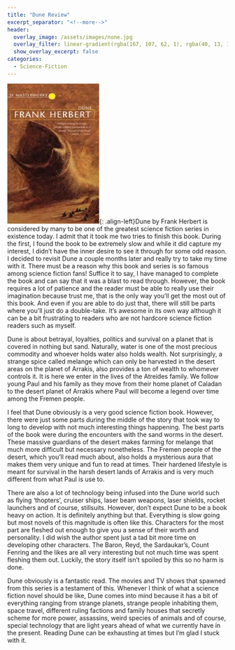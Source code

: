 ```yaml
---
title: "Dune Review"
excerpt_separator: "<!--more-->"
header:
  overlay_image: /assets/images/none.jpg
  overlay_filter: linear-gradient(rgba(167, 107, 62, 1), rgba(40, 13, 13, 1))
  show_overlay_excerpt: false
categories:
  - Science-Fiction
---
```

![dune-cover](/assets/images/dune.jpg){: .align-left}Dune by Frank Herbert is considered by many to be one of the greatest science fiction series in existence today. I admit that it took me two tries to finish this book. During the first, I found the book to be extremely slow and while it did capture my interest, I didn’t have the inner desire to see it through for some odd reason. I decided to revisit Dune a couple months later and really try to take my time with it. There must be a reason why this book and series is so famous among science fiction fans! Suffice it to say, I have managed to complete the book and can say that it was a blast to read through. However, the book requires a lot of patience and the reader must be able to really use their imagination because trust me, that is the only way you’ll get the most out of this book. And even if you are able to do just that, there will still be parts where you’ll just do a double-take. It’s awesome in its own way although it can be a bit frustrating to readers who are not hardcore science fiction readers such as myself.

Dune is about betrayal, loyalties, politics and survival on a planet that is covered in nothing but sand. Naturally, water is one of the most precious commodity and whoever holds water also holds wealth. Not surprisingly, a strange spice called melange which can only be harvested in the desert areas on the planet of Arrakis, also provides a ton of wealth to whomever controls it. It is here we enter in the lives of the Atreides family. We follow young Paul and his family as they move from their home planet of Caladan to the desert planet of Arrakis where Paul will become a legend over time among the Fremen people.

I feel that Dune obviously is a very good science fiction book. However, there were just some parts during the middle of the story that took way to long to develop with not much interesting things happening. The best parts of the book were during the encounters with the sand worms in the desert. These massive guardians of the desert makes farming for melange that much more difficult but necessary nonetheless. The Fremen people of the desert, which you’ll read much about, also holds a mysterious aura that makes them very unique and fun to read at times. Their hardened lifestyle is meant for survival in the harsh desert lands of Arrakis and is very much different from what Paul is use to.

There are also a lot of technology being infused into the Dune world such as flying ‘thopters’, cruiser ships, laser beam weapons, laser shields, rocket launchers and of course, stillsuits. However, don’t expect Dune to be a book heavy on action. It is definitely anything but that. Everything is slow going but most novels of this magnitude is often like this. Characters for the most part are fleshed out enough to give you a sense of their worth and personality. I did wish the author spent just a tad bit more time on developing other characters. The Baron, Reyd, the Sardaukar’s, Count Fenring and the likes are all very interesting but not much time was spent fleshing them out. Luckily, the story itself isn’t spoiled by this so no harm is done.

Dune obviously is a fantastic read. The movies and TV shows that spawned from this series is a testament of this. Whenever I think of what a science fiction novel should be like, Dune comes into mind because it has a bit of everything ranging from strange planets, strange people inhabiting them, space travel, different ruling factions and family houses that secretly scheme for more power, assassins, weird species of animals and of course, special technology that are light years ahead of what we currently have in the present. Reading Dune can be exhausting at times but I’m glad I stuck with it.